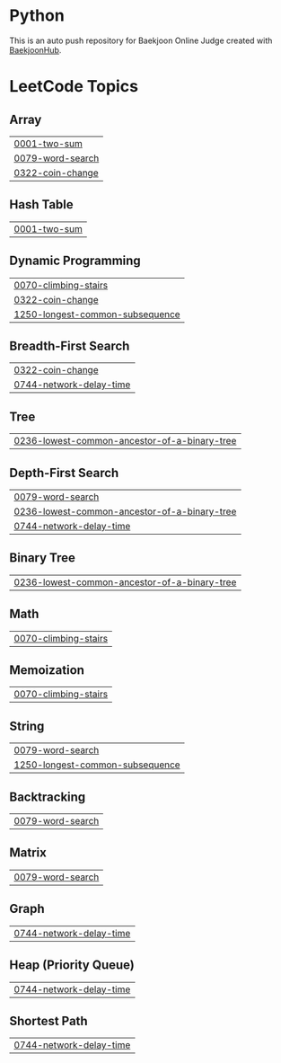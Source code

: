 # Python
This is an auto push repository for Baekjoon Online Judge created with [BaekjoonHub](https://github.com/BaekjoonHub/BaekjoonHub).

<!---LeetCode Topics Start-->
# LeetCode Topics
## Array
|  |
| ------- |
| [0001-two-sum](https://github.com/Heboen/Coding_test_prac/tree/master/0001-two-sum) |
| [0079-word-search](https://github.com/Heboen/Coding_test_prac/tree/master/0079-word-search) |
| [0322-coin-change](https://github.com/Heboen/Coding_test_prac/tree/master/0322-coin-change) |
## Hash Table
|  |
| ------- |
| [0001-two-sum](https://github.com/Heboen/Coding_test_prac/tree/master/0001-two-sum) |
## Dynamic Programming
|  |
| ------- |
| [0070-climbing-stairs](https://github.com/Heboen/Coding_test_prac/tree/master/0070-climbing-stairs) |
| [0322-coin-change](https://github.com/Heboen/Coding_test_prac/tree/master/0322-coin-change) |
| [1250-longest-common-subsequence](https://github.com/Heboen/Coding_test_prac/tree/master/1250-longest-common-subsequence) |
## Breadth-First Search
|  |
| ------- |
| [0322-coin-change](https://github.com/Heboen/Coding_test_prac/tree/master/0322-coin-change) |
| [0744-network-delay-time](https://github.com/Heboen/Coding_test_prac/tree/master/0744-network-delay-time) |
## Tree
|  |
| ------- |
| [0236-lowest-common-ancestor-of-a-binary-tree](https://github.com/Heboen/Coding_test_prac/tree/master/0236-lowest-common-ancestor-of-a-binary-tree) |
## Depth-First Search
|  |
| ------- |
| [0079-word-search](https://github.com/Heboen/Coding_test_prac/tree/master/0079-word-search) |
| [0236-lowest-common-ancestor-of-a-binary-tree](https://github.com/Heboen/Coding_test_prac/tree/master/0236-lowest-common-ancestor-of-a-binary-tree) |
| [0744-network-delay-time](https://github.com/Heboen/Coding_test_prac/tree/master/0744-network-delay-time) |
## Binary Tree
|  |
| ------- |
| [0236-lowest-common-ancestor-of-a-binary-tree](https://github.com/Heboen/Coding_test_prac/tree/master/0236-lowest-common-ancestor-of-a-binary-tree) |
## Math
|  |
| ------- |
| [0070-climbing-stairs](https://github.com/Heboen/Coding_test_prac/tree/master/0070-climbing-stairs) |
## Memoization
|  |
| ------- |
| [0070-climbing-stairs](https://github.com/Heboen/Coding_test_prac/tree/master/0070-climbing-stairs) |
## String
|  |
| ------- |
| [0079-word-search](https://github.com/Heboen/Coding_test_prac/tree/master/0079-word-search) |
| [1250-longest-common-subsequence](https://github.com/Heboen/Coding_test_prac/tree/master/1250-longest-common-subsequence) |
## Backtracking
|  |
| ------- |
| [0079-word-search](https://github.com/Heboen/Coding_test_prac/tree/master/0079-word-search) |
## Matrix
|  |
| ------- |
| [0079-word-search](https://github.com/Heboen/Coding_test_prac/tree/master/0079-word-search) |
## Graph
|  |
| ------- |
| [0744-network-delay-time](https://github.com/Heboen/Coding_test_prac/tree/master/0744-network-delay-time) |
## Heap (Priority Queue)
|  |
| ------- |
| [0744-network-delay-time](https://github.com/Heboen/Coding_test_prac/tree/master/0744-network-delay-time) |
## Shortest Path
|  |
| ------- |
| [0744-network-delay-time](https://github.com/Heboen/Coding_test_prac/tree/master/0744-network-delay-time) |
<!---LeetCode Topics End-->